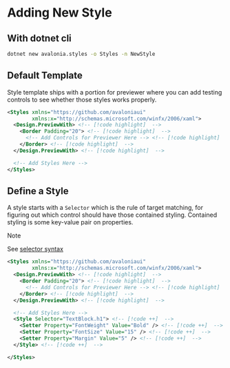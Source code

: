 # Adding New Style

## With dotnet cli

```sh
dotnet new avalonia.styles -o Styles -n NewStyle
```

## Default Template

Style template ships with a portion for previewer where you can add testing controls to see whether those styles works properly.

```xml
<Styles xmlns="https://github.com/avaloniaui"
        xmlns:x="http://schemas.microsoft.com/winfx/2006/xaml">
  <Design.PreviewWith> <!-- [!code highlight]  -->
    <Border Padding="20"> <!-- [!code highlight]  -->
      <!-- Add Controls for Previewer Here --> <!-- [!code highlight]  -->
    </Border> <!-- [!code highlight]  -->
  </Design.PreviewWith> <!-- [!code highlight]  -->

  <!-- Add Styles Here -->
</Styles>
```

## Define a Style

A style starts with a `Selector` which is the rule of target matching, for figuring out which control should have those contained styling.
Contained styling is some key-value pair on properties.

> [!NOTE]
> See [selector syntax]()

```xml
<Styles xmlns="https://github.com/avaloniaui"
        xmlns:x="http://schemas.microsoft.com/winfx/2006/xaml">
  <Design.PreviewWith> <!-- [!code highlight]  -->
    <Border Padding="20"> <!-- [!code highlight]  -->
      <!-- Add Controls for Previewer Here --> <!-- [!code highlight]  -->
    </Border> <!-- [!code highlight]  -->
  </Design.PreviewWith> <!-- [!code highlight]  -->

  <!-- Add Styles Here -->
  <Style Selector="TextBlock.h1"> <!-- [!code ++]  -->
    <Setter Property="FontWeight" Value="Bold" /> <!-- [!code ++]  -->
    <Setter Property="FontSize" Value="15" /> <!-- [!code ++]  -->
    <Setter Property="Margin" Value="5" /> <!-- [!code ++]  -->
  </Style> <!-- [!code ++]  -->

</Styles>
```
